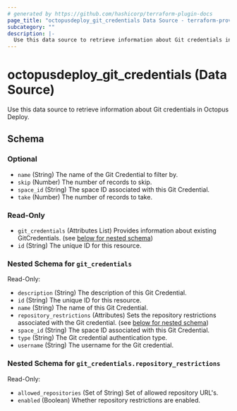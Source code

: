 ```yaml
---
# generated by https://github.com/hashicorp/terraform-plugin-docs
page_title: "octopusdeploy_git_credentials Data Source - terraform-provider-octopusdeploy"
subcategory: ""
description: |-
  Use this data source to retrieve information about Git credentials in Octopus Deploy.
---
```


# octopusdeploy_git_credentials (Data Source)

Use this data source to retrieve information about Git credentials in Octopus Deploy.



<!-- schema generated by tfplugindocs -->
## Schema

### Optional

- `name` (String) The name of the Git Credential to filter by.
- `skip` (Number) The number of records to skip.
- `space_id` (String) The space ID associated with this Git Credential.
- `take` (Number) The number of records to take.

### Read-Only

- `git_credentials` (Attributes List) Provides information about existing GitCredentials. (see [below for nested schema](#nestedatt--git_credentials))
- `id` (String) The unique ID for this resource.

<a id="nestedatt--git_credentials"></a>
### Nested Schema for `git_credentials`

Read-Only:

- `description` (String) The description of this Git Credential.
- `id` (String) The unique ID for this resource.
- `name` (String) The name of this Git Credential.
- `repository_restrictions` (Attributes) Sets the repository restrictions associated with the Git credential. (see [below for nested schema](#nestedatt--git_credentials--repository_restrictions))
- `space_id` (String) The space ID associated with this Git Credential.
- `type` (String) The Git credential authentication type.
- `username` (String) The username for the Git credential.

<a id="nestedatt--git_credentials--repository_restrictions"></a>
### Nested Schema for `git_credentials.repository_restrictions`

Read-Only:

- `allowed_repositories` (Set of String) Set of allowed repository URL's.
- `enabled` (Boolean) Whether repository restrictions are enabled.


